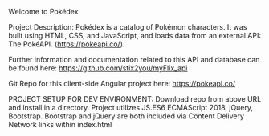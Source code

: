 Welcome to Pokédex

Project Description:
Pokédex is a catalog of Pokémon characters.  It was built using HTML, CSS, and JavaScript, and loads data from an external API: The PokéAPI. (https://pokeapi.co/).  

Further information and documentation related to this API and database can be found here: https://github.com/stix2you/myFlix_api

Git Repo for this client-side Angular project here: https://pokeapi.co/

PROJECT SETUP FOR DEV ENVIRONMENT:
Download repo from above URL and install in a directory. 
Project utilizes JS.ES6 ECMAScript 2018, jQuery, Bootstrap.
Bootstrap and jQuery are both included via Content Delivery Network links within index.html
